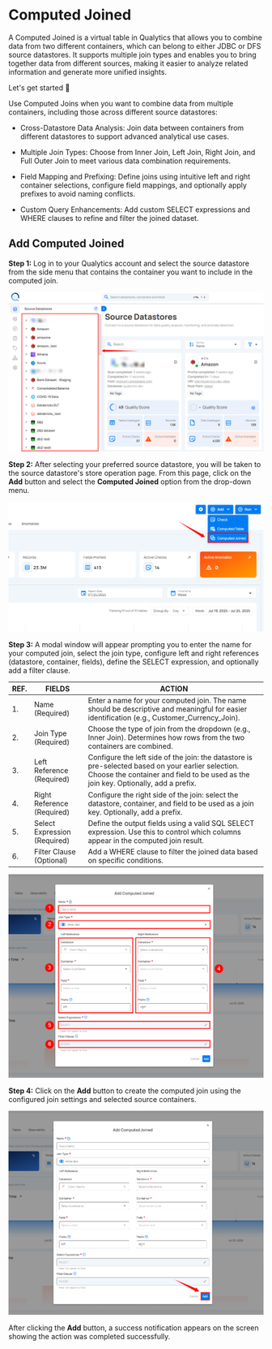 # Computed Joined

A Computed Joined is a virtual table in Qualytics that allows you to combine data from two different containers, which can belong to either JDBC or DFS source datastores. It supports multiple join types and enables you to bring together data from different sources, making it easier to analyze related information and generate more unified insights.

Let's get started 🚀

Use Computed Joins when you want to combine data from multiple containers, including those across different source datastores:

* Cross-Datastore Data Analysis: Join data between containers from different datastores to support advanced analytical use cases.

* Multiple Join Types: Choose from Inner Join, Left Join, Right Join, and Full Outer Join to meet various data combination requirements.

* Field Mapping and Prefixing: Define joins using intuitive left and right container selections, configure field mappings, and optionally apply prefixes to avoid naming conflicts.

* Custom Query Enhancements: Add custom SELECT expressions and WHERE clauses to refine and filter the joined dataset.

## Add Computed Joined

**Step 1:** Log in to your Qualytics account and select the source datastore from the side menu that contains the container you want to include in the computed join.

![select-datastore](../assets/container/computed-join/select-datastore-light.png)

**Step 2:** After selecting your preferred source datastore, you will be taken to the source datastore's store operation page. From this page, click on the **Add** button and select the **Computed Joined** option from the drop-down menu.

![select-computed-join](../assets/container/computed-join/select-computed-join-light.png)

**Step 3:** A modal window will appear prompting you to enter the name for your computed join, select the join type, configure left and right references (datastore, container, fields), define the SELECT expression, and optionally add a filter clause.

| REF. | FIELDS  | ACTION  |
|------|----------------------------|---------------------------------------|
| 1.   | Name (Required) | Enter a name for your computed join. The name should be descriptive and meaningful for easier identification (e.g., Customer_Currency_Join). |
| 2.   | Join Type (Required) | Choose the type of join from the dropdown (e.g., Inner Join). Determines how rows from the two containers are combined. |
| 3.   | Left Reference (Required)  | Configure the left side of the join: the datastore is pre-selected based on your earlier selection. Choose the container and field to be used as the join key. Optionally, add a prefix.|
| 4.   | Right Reference (Required)   | Configure the right side of the join: select the datastore, container, and field to be used as a join key. Optionally, add a prefix. |
| 5.   | Select Expression (Required)   | Define the output fields using a valid SQL SELECT expression. Use this to control which columns appear in the computed join result. |
| 6.   | Filter Clause (Optional)   | Add a WHERE clause to filter the joined data based on specific conditions. |

![computed-join](../assets/container/computed-join/computed-join-light.png)

**Step 4:** Click on the **Add** button to create the computed join using the configured join settings and selected source containers.

![add-join](../assets/container/computed-join/add-join-light.png)

After clicking the **Add** button, a success notification appears on the screen showing the action was completed successfully.
